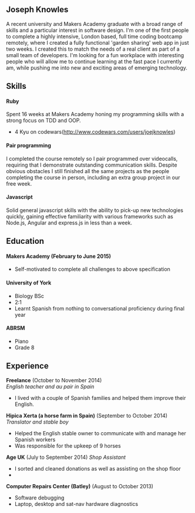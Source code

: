 ## Joseph Knowles

A recent university and Makers Academy graduate with a broad range of skills and a particular interest in software design. I'm one of the first people to complete a highly intensive, London based, full time coding bootcamp remotely, where I created a fully functional 'garden sharing' web app in just two weeks. I created this to match the needs of a real client as part of a small team of developers. I'm looking for a fun workplace with interesting people who will allow me to continue learning at the fast pace I currently am, while pushing me into new and exciting areas of emerging technology.

## Skills

#### Ruby

Spent 16 weeks at Makers Academy honing my programming skills with a strong focus on TDD and OOP. 

- 4 Kyu on codewars(http://www.codewars.com/users/joejknowles)

#### Pair programming

I completed the course remotely so I pair programmed over videocalls, requiring that I demonstrate outstanding communication skills. Despite obvious obstacles I still finished all the same projects as the people completing the course in person, including an extra group project in our free week.

#### Javascript

Solid general javascript skills with the ability to pick-up new technologies quickly, gaining effective familiarity with various frameworks such as Node.js, Angular and express.js in less than a week. 

## Education

#### Makers Academy (February to June 2015)

- Self-motivated to complete all challenges to above specification

#### University of York

- Biology BSc
- 2:1
- Learnt Spanish from nothing to conversational proficiency during final year

#### ABRSM

- Piano
- Grade 8

## Experience

**Freelance** (October to November 2014)    
*English teacher and au pair in Spain*
  - I lived with a couple of Spanish families and helped them improve their English.
  


**Hipica Xerta (a horse farm in Spain)** (September to October 2014)   
*Translator and stable boy*  
  - Helped the English stable owner to communicate with and manage her Spanish workers
  - Was responsible for the upkeep of 9 horses
  


**Age UK** (July to September 2014)
*Shop Assistant*
  - I sorted and cleaned donations as well as assisting on the shop floor
  - 
  

**Computer Repairs Center (Batley)** (August to October 2013)
  - Software debugging
  - Laptop, desktop and sat-nav hardware diagnostics
